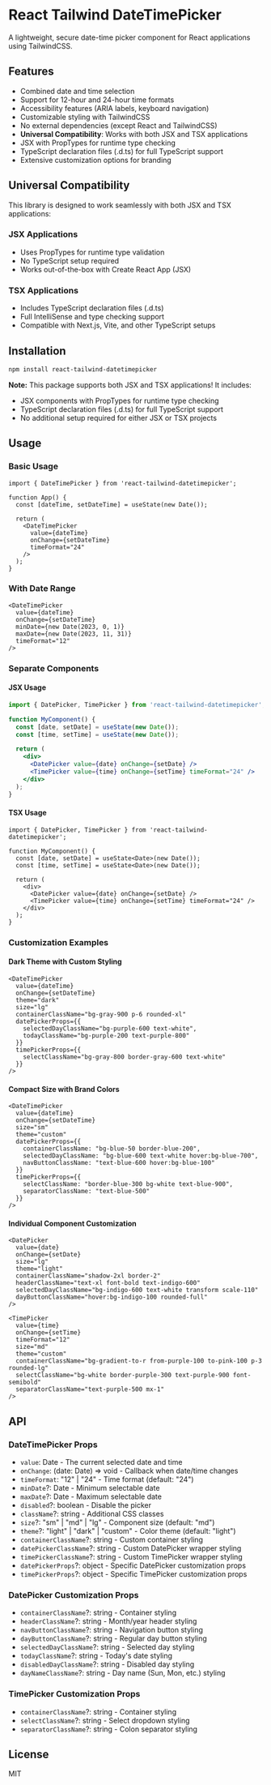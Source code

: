 # React Tailwind DateTimePicker

A lightweight, secure date-time picker component for React applications using TailwindCSS.

## Features

- Combined date and time selection
- Support for 12-hour and 24-hour time formats
- Accessibility features (ARIA labels, keyboard navigation)
- Customizable styling with TailwindCSS
- No external dependencies (except React and TailwindCSS)
- **Universal Compatibility**: Works with both JSX and TSX applications
- JSX with PropTypes for runtime type checking
- TypeScript declaration files (.d.ts) for full TypeScript support
- Extensive customization options for branding

## Universal Compatibility

This library is designed to work seamlessly with both JSX and TSX applications:

### JSX Applications
- Uses PropTypes for runtime type validation
- No TypeScript setup required
- Works out-of-the-box with Create React App (JSX)

### TSX Applications
- Includes TypeScript declaration files (.d.ts)
- Full IntelliSense and type checking support
- Compatible with Next.js, Vite, and other TypeScript setups

## Installation

```bash
npm install react-tailwind-datetimepicker
```

**Note:** This package supports both JSX and TSX applications! It includes:
- JSX components with PropTypes for runtime type checking
- TypeScript declaration files (.d.ts) for full TypeScript support
- No additional setup required for either JSX or TSX projects

## Usage

### Basic Usage

```tsx
import { DateTimePicker } from 'react-tailwind-datetimepicker';

function App() {
  const [dateTime, setDateTime] = useState(new Date());

  return (
    <DateTimePicker
      value={dateTime}
      onChange={setDateTime}
      timeFormat="24"
    />
  );
}
```

### With Date Range

```tsx
<DateTimePicker
  value={dateTime}
  onChange={setDateTime}
  minDate={new Date(2023, 0, 1)}
  maxDate={new Date(2023, 11, 31)}
  timeFormat="12"
/>
```

### Separate Components

#### JSX Usage
```jsx
import { DatePicker, TimePicker } from 'react-tailwind-datetimepicker';

function MyComponent() {
  const [date, setDate] = useState(new Date());
  const [time, setTime] = useState(new Date());

  return (
    <div>
      <DatePicker value={date} onChange={setDate} />
      <TimePicker value={time} onChange={setTime} timeFormat="24" />
    </div>
  );
}
```

#### TSX Usage
```tsx
import { DatePicker, TimePicker } from 'react-tailwind-datetimepicker';

function MyComponent() {
  const [date, setDate] = useState<Date>(new Date());
  const [time, setTime] = useState<Date>(new Date());

  return (
    <div>
      <DatePicker value={date} onChange={setDate} />
      <TimePicker value={time} onChange={setTime} timeFormat="24" />
    </div>
  );
}
```

### Customization Examples

#### Dark Theme with Custom Styling

```tsx
<DateTimePicker
  value={dateTime}
  onChange={setDateTime}
  theme="dark"
  size="lg"
  containerClassName="bg-gray-900 p-6 rounded-xl"
  datePickerProps={{
    selectedDayClassName="bg-purple-600 text-white",
    todayClassName="bg-purple-200 text-purple-800"
  }}
  timePickerProps={{
    selectClassName="bg-gray-800 border-gray-600 text-white"
  }}
/>
```

#### Compact Size with Brand Colors

```tsx
<DateTimePicker
  value={dateTime}
  onChange={setDateTime}
  size="sm"
  theme="custom"
  datePickerProps={{
    containerClassName: "bg-blue-50 border-blue-200",
    selectedDayClassName: "bg-blue-600 text-white hover:bg-blue-700",
    navButtonClassName: "text-blue-600 hover:bg-blue-100"
  }}
  timePickerProps={{
    selectClassName: "border-blue-300 bg-white text-blue-900",
    separatorClassName: "text-blue-500"
  }}
/>
```

#### Individual Component Customization

```tsx
<DatePicker
  value={date}
  onChange={setDate}
  size="lg"
  theme="light"
  containerClassName="shadow-2xl border-2"
  headerClassName="text-xl font-bold text-indigo-600"
  selectedDayClassName="bg-indigo-600 text-white transform scale-110"
  dayButtonClassName="hover:bg-indigo-100 rounded-full"
/>

<TimePicker
  value={time}
  onChange={setTime}
  timeFormat="12"
  size="md"
  theme="custom"
  containerClassName="bg-gradient-to-r from-purple-100 to-pink-100 p-3 rounded-lg"
  selectClassName="bg-white border-purple-300 text-purple-900 font-semibold"
  separatorClassName="text-purple-500 mx-1"
/>
```

## API

### DateTimePicker Props

- `value`: Date - The current selected date and time
- `onChange`: (date: Date) => void - Callback when date/time changes
- `timeFormat`: "12" | "24" - Time format (default: "24")
- `minDate`?: Date - Minimum selectable date
- `maxDate`?: Date - Maximum selectable date
- `disabled`?: boolean - Disable the picker
- `className`?: string - Additional CSS classes
- `size`?: "sm" | "md" | "lg" - Component size (default: "md")
- `theme`?: "light" | "dark" | "custom" - Color theme (default: "light")
- `containerClassName`?: string - Custom container styling
- `datePickerClassName`?: string - Custom DatePicker wrapper styling
- `timePickerClassName`?: string - Custom TimePicker wrapper styling
- `datePickerProps`?: object - Specific DatePicker customization props
- `timePickerProps`?: object - Specific TimePicker customization props

### DatePicker Customization Props

- `containerClassName`?: string - Container styling
- `headerClassName`?: string - Month/year header styling
- `navButtonClassName`?: string - Navigation button styling
- `dayButtonClassName`?: string - Regular day button styling
- `selectedDayClassName`?: string - Selected day styling
- `todayClassName`?: string - Today's date styling
- `disabledDayClassName`?: string - Disabled day styling
- `dayNameClassName`?: string - Day name (Sun, Mon, etc.) styling

### TimePicker Customization Props

- `containerClassName`?: string - Container styling
- `selectClassName`?: string - Select dropdown styling
- `separatorClassName`?: string - Colon separator styling

## License

MIT